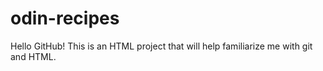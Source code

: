 # odin-recipes
Hello GitHub!
This is an HTML project that will help familiarize me with git and HTML.